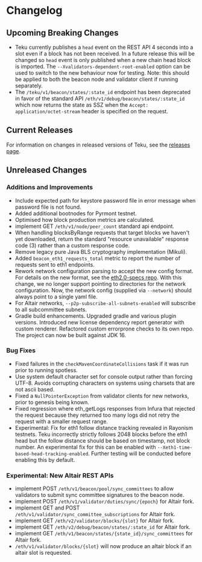 # Changelog

## Upcoming Breaking Changes
- Teku currently publishes a `head` event on the REST API 4 seconds into a slot even if a block has not been received. In a future release this will be changed so `head` event is only published when a new
  chain head block is imported. The `--Xvalidators-dependent-root-enabled` option can be used to switch to the new behaviour now for testing.
  Note: this should be applied to both the beacon node and validator client if running separately.
- The `/teku/v1/beacon/states/:state_id` endpoint has been deprecated in favor of the standard API `/eth/v1/debug/beacon/states/:state_id` which now returns the state as SSZ when the `Accept: application/octet-stream` header is specified on the request.

## Current Releases
For information on changes in released versions of Teku, see the [releases page](https://github.com/ConsenSys/teku/releases).

## Unreleased Changes

### Additions and Improvements
- Include expected path for keystore password file in error message when password file is not found.
- Added additional bootnodes for Pyrmont testnet.
- Optimised how block production metrics are calculated.
- implement GET `/eth/v1/node/peer_count` standard api endpoint.
- When handling blocksByRange requests that target blocks we haven't yet downloaded, return the standard "resource unavailable" response code (3) rather than a custom response code.
- Remove legacy pure Java BLS cryptography implementation (Mikuli).
- Added `beacon_eth1_requests_total` metric to report the number of requests sent to eth1 endpoints.
- Rework network configuration parsing to accept the new config format.  For details on the new format, see the [eth2.0-specs repo](https://github.com/ethereum/eth2.0-specs/pull/2390).  With this change, we no longer support pointing to directories for the network configuration.  Now, the network config (supplied via `--network`) should always point to a single yaml file.
- For Altair networks, `--p2p-subscribe-all-subnets-enabled` will subscribe to all subcommittee subnets.
- Gradle build enhancements. Upgraded gradle and various plugin versions. Introduced new license dependency report generator with custom renderer. Refactored custom errorprone checks to its own repo. The project can now be built against JDK 16.

### Bug Fixes
- Fixed failures in the `checkMavenCoordinateCollisions` task if it was run prior to running spotless.
- Use system default character set for console output rather than forcing UTF-8. Avoids corrupting characters on systems using charsets that are not ascii based.
- Fixed a `NullPointerException` from validator clients for new networks, prior to genesis being known.
- Fixed regression where eth_getLogs responses from Infura that rejected the request because they returned too many logs did not retry the request with a smaller request range.
- Experimental: Fix for eth1 follow distance tracking revealed in Rayonism testnets. Teku incorrectly strictly follows 2048 blocks before the eth1 head but the follow distance should be based on timestamp, not block number.
  An experimental fix for this can be enabled with `--Xeth1-time-based-head-tracking-enabled`. Further testing will be conducted before enabling this by default.

### Experimental: New Altair REST APIs
- implement POST `/eth/v1/beacon/pool/sync_committees` to allow validators to submit sync committee signatures to the beacon node.
- implement POST `/eth/v1/validator/duties/sync/{epoch}` for Altair fork.
- implement GET and POST `/eth/v1/validator/sync_committee_subscriptions` for Altair fork.
- implement GET `/eth/v2/validator/blocks/{slot}` for Altair fork.
- implement GET `/eth/v2/debug/beacon/states/:state_id` for Altair fork.
- implement GET `/eth/v1/beacon/states/{state_id}/sync_committees` for Altair fork.
- `/eth/v1/validator/blocks/{slot}` will now produce an altair block if an altair slot is requested.